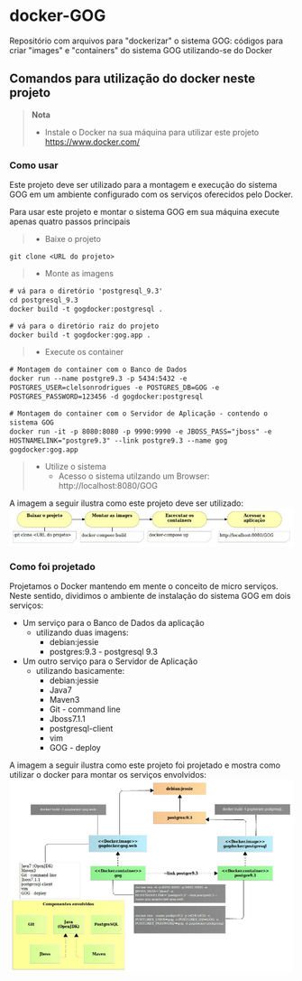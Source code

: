 # docker-GOG
Repositório com arquivos para "dockerizar" o sistema GOG: códigos para criar "images" e "containers" do sistema GOG utilizando-se do Docker

## Comandos para utilização do docker neste projeto 

> **Nota**
> - Instale o Docker na sua máquina para utilizar este projeto https://www.docker.com/

### Como usar
Este projeto deve ser utilizado para a montagem e execução do sistema GOG em um ambiente configurado com os serviços oferecidos pelo Docker. 

Para usar este projeto e montar o sistema GOG em sua máquina execute apenas quatro passos principais

> - Baixe o projeto 
```
git clone <URL do projeto>
```
> - Monte as imagens
```
# vá para o diretório 'postgresql_9.3'
cd postgresql_9.3
docker build -t gogdocker:postgresql .
```
```
# vá para o diretório raiz do projeto
docker build -t gogdocker:gog.app .
```
> - Execute os container
```
# Montagem do container com o Banco de Dados 
docker run --name postgre9.3 -p 5434:5432 -e POSTGRES_USER=clelsonrodrigues -e POSTGRES_DB=GOG -e POSTGRES_PASSWORD=123456 -d gogdocker:postgresql
```
```
# Montagem do container com o Servidor de Aplicação - contendo o sistema GOG
docker run -it -p 8080:8080 -p 9990:9990 -e JBOSS_PASS="jboss" -e HOSTNAMELINK="postgre9.3" --link postgre9.3 --name gog gogdocker:gog.app
```
> - Utilize o sistema
>   - Acesso o sistema utilzando um Browser: http://localhost:8080/GOG

A imagem a seguir ilustra como este projeto deve ser utilizado:
![Como utilizar este projeto](/arquivos/DockerFluxoUtilizacao.jpg)

### Como foi projetado
Projetamos o Docker mantendo em mente o conceito de micro serviços. Neste sentido, dividimos o ambiente de instalação do sistema GOG em dois serviços:

- Um serviço para o Banco de Dados da aplicação
  - utilizando duas imagens: 
    - debian:jessie
    - postgres:9.3 - postgresql 9.3
- Um outro serviço para o Servidor de Aplicação
  - utilizando basicamente:
    - debian:jessie
    - Java7
    - Maven3
    - Git - command line
    - Jboss7.1.1 
    - postgresql-client
    - vim
    - GOG - deploy

A imagem a seguir ilustra como este projeto foi projetado e mostra como utilizar o docker para montar os serviços envolvidos:
![Como foi projetada a utilização do Docker no sistema GOG](/arquivos/DockerMontagemAmbiente.jpg)


